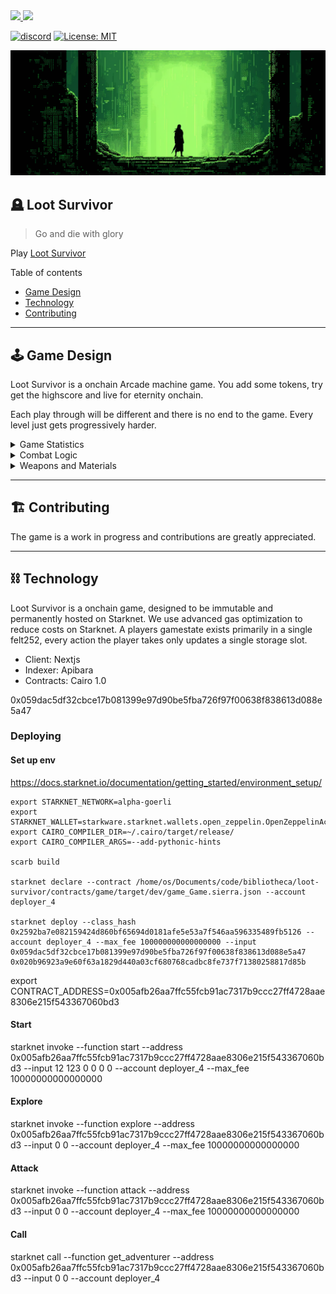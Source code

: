 <a href="https://twitter.com/lootrealms">
<img src="https://img.shields.io/twitter/follow/lootrealms?style=social"/>
</a>
<a href="https://twitter.com/BibliothecaDAO">
<img src="https://img.shields.io/twitter/follow/BibliothecaDAO?style=social"/>
</a>


[![discord](https://img.shields.io/badge/join-bibliothecadao-black?logo=discord&logoColor=white)](https://discord.gg/bibliothecadao)
[![License: MIT](https://img.shields.io/badge/License-MIT-blue.svg)](https://opensource.org/licenses/MIT)

![background](.github/bg.png)


## 🪦 Loot Survivor

> Go and die with glory

Play [Loot Survivor](https://loot-survivor.vercel.app/)

Table of contents

- [Game Design](#🕹️-game-design)
- [Technology](#⛓️-technology)
- [Contributing](#🏗️-contributing)

---

## 🕹️ Game Design

Loot Survivor is a onchain Arcade machine game. You add some tokens, try get the highscore and live for eternity onchain.

Each play through will be different and there is no end to the game. Every level just gets progressively harder.

<details>

<summary>Game Statistics</summary>
Each level up grants adventurers 1+ upgrade to help them survive their explorations. Although Luck cannot be upgraded directly, it can be increased by equipping jewelry items:

- Strength: Boosts attack damage by 10%.
- Vitality: Increases health by +20ph and max health.
- Dexterity: Improves chances of successfully fleeing.
- Wisdom: Helps evade Beast ambushes.
- Intelligence: Aids in avoiding Obstacles.
- Luck: Raises chances of critical damage (cannot be upgraded directly).
</details>

<details>

<summary>Combat Logic</summary>

There are three categories of weapons and armor materials:

**Weapons**: Blade, Bludgeon, Magic

**Armor materials**: Cloth, Hide, Metal 

**Weapon vs. Armor Efficacy Chart**

| Weapon Type | Metal | Hide | Cloth |
|-------------|-------|------|-------|
| Blade       | Weak  | Fair | Strong|
| Bludgeon    | Fair  | Strong| Weak|
| Magic       | Strong | Weak | Fair |


</details>

<details>
<summary>Weapons and Materials</summary>

## Weapons

The items are based off the OG loot contract

- Weapon
- Head
- Chest
- Hands
- Waist
- Feet
- Neck 
- Ring

**Weapon Types and Ranks**

| Weapon Type | Item Name     | Rank |
|-------------|---------------|------|
| Blade       | Katana        | 1    |
| Blade       | Falchion      | 2    |
| Blade       | Scimitar      | 3    |
| Blade       | Long Sword    | 4    |
| Blade       | Short Sword   | 5    |
| Bludgeon    | Warhammer     | 1    |
| Bludgeon    | Quarterstaff  | 2    |
| Bludgeon    | Maul          | 3    |
| Bludgeon    | Mace          | 4    |
| Bludgeon    | Club          | 5    |
| Magic       | Ghost Wand    | 1    |
| Magic       | Grave Wand    | 2    |
| Magic       | Bone Wand     | 3    |
| Magic       | Wand          | 4    |
| Magic       | Grimoire      | 1    |
| Magic       | Chronicle     | 2    |
| Magic       | Tome          | 3    |
| Magic       | Book          | 4    |

## Encounters

- Beasts 
- Obstacles 

</details>

---

## 🏗️ Contributing

The game is a work in progress and contributions are greatly appreciated.

---

## ⛓️ Technology


Loot Survivor is a onchain game, designed to be immutable and permanently hosted on Starknet. We use advanced gas optimization to reduce costs on Starknet. A players gamestate exists primarily in a single felt252, every action the player takes only updates a single storage slot.


- Client: Nextjs
- Indexer: Apibara
- Contracts: Cairo 1.0



0x059dac5df32cbce17b081399e97d90be5fba726f97f00638f838613d088e5a47

### Deploying

#### Set up env
https://docs.starknet.io/documentation/getting_started/environment_setup/



```
export STARKNET_NETWORK=alpha-goerli
export STARKNET_WALLET=starkware.starknet.wallets.open_zeppelin.OpenZeppelinAccount
export CAIRO_COMPILER_DIR=~/.cairo/target/release/
export CAIRO_COMPILER_ARGS=--add-pythonic-hints

scarb build

starknet declare --contract /home/os/Documents/code/bibliotheca/loot-survivor/contracts/game/target/dev/game_Game.sierra.json --account deployer_4

starknet deploy --class_hash 0x2592ba7e082159424d860bf65694d0181afe5e53a7f546aa596335489fb5126 --account deployer_4 --max_fee 100000000000000000 --input 0x059dac5df32cbce17b081399e97d90be5fba726f97f00638f838613d088e5a47 0x020b96923a9e60f63a1829d440a03cf680768cadbc8fe737f71380258817d85b
```

export CONTRACT_ADDRESS=0x005afb26aa7ffc55fcb91ac7317b9ccc27ff4728aae8306e215f543367060bd3

#### Start
starknet invoke --function start --address 0x005afb26aa7ffc55fcb91ac7317b9ccc27ff4728aae8306e215f543367060bd3 --input 12 123 0 0 0 0 --account deployer_4 --max_fee 10000000000000000


#### Explore
starknet invoke --function explore --address 0x005afb26aa7ffc55fcb91ac7317b9ccc27ff4728aae8306e215f543367060bd3 --input 0 0 --account deployer_4 --max_fee 10000000000000000

#### Attack
starknet invoke --function attack --address 0x005afb26aa7ffc55fcb91ac7317b9ccc27ff4728aae8306e215f543367060bd3 --input 0 0 --account deployer_4 --max_fee 10000000000000000

#### Call
starknet call --function get_adventurer --address 0x005afb26aa7ffc55fcb91ac7317b9ccc27ff4728aae8306e215f543367060bd3 --input 0 0 --account deployer_4